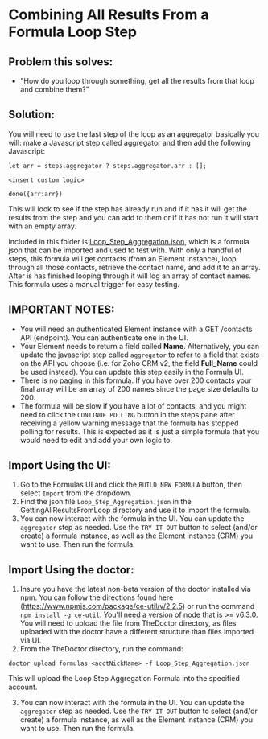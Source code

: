 # Combining All Results From a Formula Loop Step

## Problem this solves:
* "How do you loop through something, get all the results from that loop and combine them?"

## Solution:
You will need to use the last step of the loop as an aggregator
basically you will:
make a Javascript step called aggregator and then add the following Javascript:

  ```
  let arr = steps.aggregator ? steps.aggregator.arr : [];

  <insert custom logic>

  done({arr:arr})
  ```

This will look to see if the step has already run and if it has it will get the results from the step and you can add to them or if it has not run it will start with an empty array.

Included in this folder is [Loop_Step_Aggregation.json](Loop_Step_Aggregation.json), which is a formula json that can be imported and used to test with. With only a handful of steps, this formula will get contacts (from an Element Instance), loop through all those contacts, retrieve the contact name, and add it to an array. After is has finished looping through it will log an array of contact names. This formula uses a manual trigger for easy testing.

## IMPORTANT NOTES:
* You will need an authenticated Element instance with a GET /contacts API (endpoint). You can authenticate one in the UI.
* Your Element needs to return a field called **Name**. Alternatively, you can update the javascript step called `aggregator` to refer to a field that exists on the API you choose (i.e. for Zoho CRM v2, the field **Full_Name** could be used instead). You can update this step easily in the Formula UI.
* There is no paging in this formula. If you have over 200 contacts your final array will be an array of 200 names since the page size defaults to 200.
* The formula will be slow if you have a lot of contacts, and you might need to click the `CONTINUE POLLING` button in the steps pane after receiving a yellow warning message that the formula has stopped polling for results. This is expected as it is just a simple formula that you would need to edit and add your own logic to.

## Import Using the UI:
1. Go to the Formulas UI and click the `BUILD NEW FORMULA` button, then select `Import` from the dropdown.
2. Find the json file `Loop_Step_Aggregation.json` in the GettingAllResultsFromLoop directory and use it to import the formula.
3. You can now interact with the formula in the UI. You can update the `aggregator` step as needed. Use the `TRY IT OUT` button to select (and/or create) a formula instance, as well as the Element instance (CRM) you want to use. Then run the formula.

## Import Using the doctor:
1. Insure you have the latest non-beta version of the doctor installed via npm. You can follow the directions found here (https://www.npmjs.com/package/ce-util/v/2.2.5) or run the command `npm install -g ce-util`. You'll need a version of node that is >= v6.3.0. You will need to upload the file from TheDoctor directory, as files uploaded with the doctor have a different structure than files imported via UI.
2. From the TheDoctor directory, run the command:
  ```
  doctor upload formulas <acctNickName> -f Loop_Step_Aggregation.json
  ```
  This will upload the Loop Step Aggregation Formula into the specified account.

3. You can now interact with the formula in the UI. You can update the `aggregator` step as needed. Use the `TRY IT OUT` button to select (and/or create) a formula instance, as well as the Element instance (CRM) you want to use. Then run the formula.